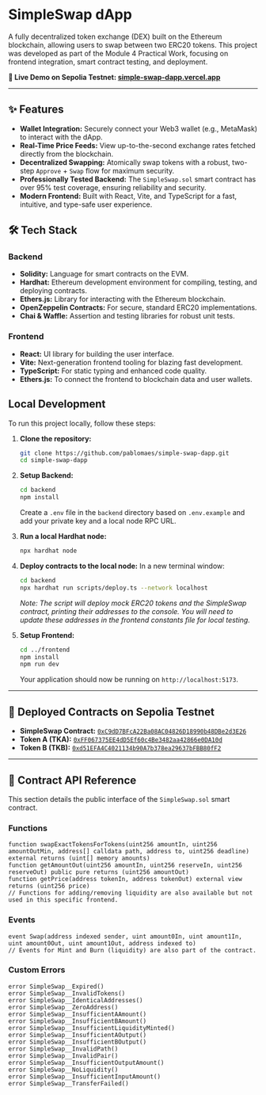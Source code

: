 # SimpleSwap dApp

A fully decentralized token exchange (DEX) built on the Ethereum blockchain, allowing users to swap between two ERC20 tokens. This project was developed as part of the Module 4 Practical Work, focusing on frontend integration, smart contract testing, and deployment.

**🚀 Live Demo on Sepolia Testnet: [simple-swap-dapp.vercel.app](https://simple-swap-dapp.vercel.app/)**

---

## ✨ Features

*   **Wallet Integration:** Securely connect your Web3 wallet (e.g., MetaMask) to interact with the dApp.
*   **Real-Time Price Feeds:** View up-to-the-second exchange rates fetched directly from the blockchain.
*   **Decentralized Swapping:** Atomically swap tokens with a robust, two-step `Approve` + `Swap` flow for maximum security.
*   **Professionally Tested Backend:** The `SimpleSwap.sol` smart contract has over 95% test coverage, ensuring reliability and security.
*   **Modern Frontend:** Built with React, Vite, and TypeScript for a fast, intuitive, and type-safe user experience.

## 🛠️ Tech Stack

### Backend

*   **Solidity:** Language for smart contracts on the EVM.
*   **Hardhat:** Ethereum development environment for compiling, testing, and deploying contracts.
*   **Ethers.js:** Library for interacting with the Ethereum blockchain.
*   **OpenZeppelin Contracts:** For secure, standard ERC20 implementations.
*   **Chai & Waffle:** Assertion and testing libraries for robust unit tests.

### Frontend

*   **React:** UI library for building the user interface.
*   **Vite:** Next-generation frontend tooling for blazing fast development.
*   **TypeScript:** For static typing and enhanced code quality.
*   **Ethers.js:** To connect the frontend to blockchain data and user wallets.

## Local Development

To run this project locally, follow these steps:

1.  **Clone the repository:**
    ```bash
    git clone https://github.com/pablomaes/simple-swap-dapp.git
    cd simple-swap-dapp
    ```

2.  **Setup Backend:**
    ```bash
    cd backend
    npm install
    ```
    Create a `.env` file in the `backend` directory based on `.env.example` and add your private key and a local node RPC URL.

3.  **Run a local Hardhat node:**
    ```bash
    npx hardhat node
    ```

4.  **Deploy contracts to the local node:**
    In a new terminal window:
    ```bash
    cd backend
    npx hardhat run scripts/deploy.ts --network localhost
    ```
    *Note: The script will deploy mock ERC20 tokens and the SimpleSwap contract, printing their addresses to the console. You will need to update these addresses in the frontend constants file for local testing.*

5.  **Setup Frontend:**
    ```bash
    cd ../frontend
    npm install
    npm run dev
    ```
    Your application should now be running on `http://localhost:5173`.

---

## 📜 Deployed Contracts on Sepolia Testnet

*   **SimpleSwap Contract:** [`0xC9dD7BFcA22Ba08AC04826D18990b48DBe2d3E26`](https://sepolia.etherscan.io/address/0xC9dD7BFcA22Ba08AC04826D18990b48DBe2d3E26)
*   **Token A (TKA):** [`0xFF067375EE4dD5Ef60c4Be3482aa42866e0DA10d`](https://sepolia.etherscan.io/address/0xFF067375EE4dD5Ef60c4Be3482aa42866e0DA10d)
*   **Token B (TKB):** [`0xd51EFA4C4021134b90A7b378ea29637bFBB80fF2`](https://sepolia.etherscan.io/address/0xd51EFA4C4021134b90A7b378ea29637bFBB80fF2)

---

## 🔌 Contract API Reference

This section details the public interface of the `SimpleSwap.sol` smart contract.

### Functions

```
function swapExactTokensForTokens(uint256 amountIn, uint256 amountOutMin, address[] calldata path, address to, uint256 deadline) external returns (uint[] memory amounts)
function getAmountOut(uint256 amountIn, uint256 reserveIn, uint256 reserveOut) public pure returns (uint256 amountOut)
function getPrice(address tokenIn, address tokenOut) external view returns (uint256 price)
// Functions for adding/removing liquidity are also available but not used in this specific frontend.
```
### Events

```
event Swap(address indexed sender, uint amount0In, uint amount1In, uint amount0Out, uint amount1Out, address indexed to)
// Events for Mint and Burn (liquidity) are also part of the contract.

```

### Custom Errors

```
error SimpleSwap__Expired()
error SimpleSwap__InvalidTokens()
error SimpleSwap__IdenticalAddresses()
error SimpleSwap__ZeroAddress()
error SimpleSwap__InsufficientAAmount()
error SimpleSwap__InsufficientBAmount()
error SimpleSwap__InsufficientLiquidityMinted()
error SimpleSwap__InsufficientAOutput()
error SimpleSwap__InsufficientBOutput()
error SimpleSwap__InvalidPath()
error SimpleSwap__InvalidPair()
error SimpleSwap__InsufficientOutputAmount()
error SimpleSwap__NoLiquidity()
error SimpleSwap__InsufficientInputAmount()
error SimpleSwap__TransferFailed()
```
